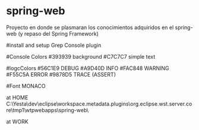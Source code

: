 # spring-web
Proyecto en donde se plasmaran los conocimientos adquiridos en el spring-web
(y repaso del Spring Framework)

#install and setup Grep Console plugin 

#Console Colors
#393939	background
#C7C7C7	simple text

#logcColors
#56C1E9	DEBUG
#A9D40D	INFO
#FAC848	WARNING
#F55C5A	ERROR
#9878D5	TRACE (ASSERT)


#Font	MONACO

at HOME
C:\Yesta\dev\eclipse\workspace\.metadata\.plugins\org.eclipse.wst.server.core\tmp1\wtpwebapps\spring-web\

at WORK